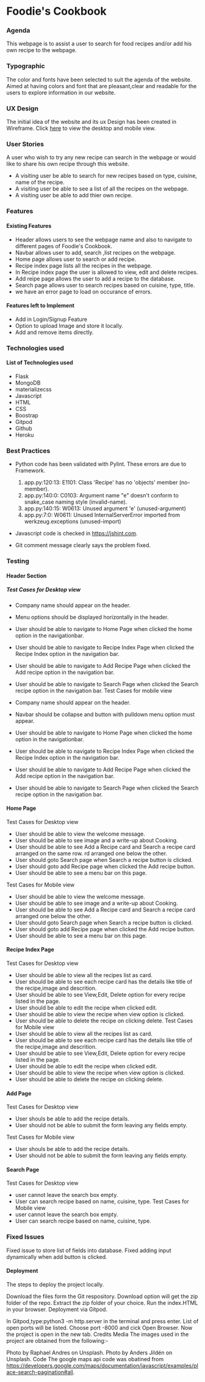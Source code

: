 # Foodie's Cookbook

### Agenda

This webpage is to assist a user to search for food recipes and/or add his own recipe to the webpage.

### Typographic

The color and fonts have been selected to suit the agenda of the website. Aimed at having colors and font that are pleasant,clear and readable for the users to explore information in our website.

### UX Design

The initial idea of the website and its ux Design has been created in Wireframe. Click [here](https://github.com/Vanitha-krishnan/Data-centric-development-milestone-project/blob/master/wireframe/Foodiecookbook.png) to view the desktop and mobile view.

### User Stories

A user who wish to try any new recipe  can search in the webpage or would like to share his own recipe through this website. 

- A visiting user be able to search for new recipes based on type, cuisine, name of the recipe.
- A visiting user be able to see a list of all the recipes on the webpage.
- A visiting user be able to add thier own recipe.
### Features
#### Existing Features
- Header allows users to see the webpage name and also to navigate to different pages of Foodie's Cookbook.
- Navbar allows user to add, search ,list recipes on the webpage.
- Home page  allows user to  search or add recipe.
- Recipe index page lists all the recipes in the webpage.
- In Recipe index page the user is allowed to view, edit and delete recipes.
- Add reipe page allows the user to add a recipe to the database.
- Search page allows user to search recipes based on cuisine, type, title. 
- we have an error page to load on occurance of errors.
#### Features left to Implement
- Add in Login/Signup Feature
- Option to upload Image and store it locally.
- Add and remove items directly.
### Technologies used
#### List of Technologies used
- Flask
- MongoDB
- materializecss
- Javascript
- HTML
- CSS
- Boostrap
- Gitpod
- Github
- Heroku
### Best Practices
- Python code has been validated with Pylint.
    These errors are due to Framework.
    1. app.py:120:13: E1101: Class 'Recipe' has no 'objects' member (no-member).
    2. app.py:140:0: C0103: Argument name "e" doesn't conform to snake_case naming style (invalid-name).
    3. app.py:140:15: W0613: Unused argument 'e' (unused-argument)
    4. app.py:7:0: W0611: Unused InternalServerError imported from werkzeug.exceptions (unused-import)

- Javascript code is checked in https://jshint.com.
- Git comment message clearly says the problem fixed.

### Testing
#### Header Section
##### Test Cases for Desktop view
- Company name should appear on the header.
- Menu options should be displayed horizontally in the header.
- User should be able to navigate to Home Page when clicked the home option in the navigationbar.
- User should be able to navigate to Recipe Index Page when clicked the Recipe Index  option in the navigation bar.
- User should be able to navigate to Add Recipe Page when clicked the Add recipe option in the navigation bar.
- User should be able to navigate to Search Page when clicked the Search recipe option in the navigation bar.
Test Cases for mobile view

- Company name should appear on the header.
- Navbar should be collapse and button with pulldown menu option must appear.
- User should be able to navigate to Home Page when clicked the home option in the navigationbar.
- User should be able to navigate to Recipe Index Page when clicked the Recipe Index  option in the navigation bar.
- User should be able to navigate to Add Recipe Page when clicked the Add recipe option in the navigation bar.
- User should be able to navigate to Search Page when clicked the Search recipe option in the navigation bar.
#### Home Page

Test Cases for Desktop view
- User should be able to view the welcome message.
- User should be able to see image and a write-up about Cooking.
- User should be able to see Add a Recipe card  and Search a recipe card arranged on the same row.
rd arranged one below the other.
- User should goto Search page when Search a recipe button is clicked.
- User should goto add Recipe page when clicked the Add recipe button.
- User should be able to see a menu bar on this page.

Test Cases for Mobile view
- User should be able to view the welcome message.
- User should be able to see image and a write-up about Cooking.
- User should be able to see Add a Recipe card  and Search a recipe card arranged one below the other.
- User should goto Search page when Search a recipe button is clicked.
- User should goto add Recipe page when clicked the Add recipe button.
- User should be able to see a menu bar on this page.

#### Recipe Index Page
Test Cases for Desktop view
- User should be able to view all the recipes list as card.
- User should be able to see each recipe card has the details like title of the recipe,image and descrition.
- User should be able to see View,Edit, Delete option for every recipe listed in the page.
- User should be able to edit the recipe when clicked edit.
- User should be able to view the recipe when view option is clicked.
- User should be able to delete the recipe on clicking delete.
Test Cases for Mobile view
- User should be able to view all the recipes list as card.
- User should be able to see each recipe card has the details like title of the recipe,image and descrition.
- User should be able to see View,Edit, Delete option for every recipe listed in the page.
- User should be able to edit the recipe when clicked edit.
- User should be able to view the recipe when view option is clicked.
- User should be able to delete the recipe on clicking delete.
#### Add Page
Test Cases for Desktop view

- User shouls be able to add the recipe details.
- User should not be able to submit the form leaving any fields empty.

Test Cases for Mobile view

- User shouls be able to add the recipe details.
- User should not be able to submit the form leaving any fields empty.

#### Search Page
Test Cases for Desktop view

 - user cannot leave the search box empty.
 - User can search recipe based on name, cuisine, type.
Test Cases for Mobile view 
 - user cannot leave the search box empty.
 - User can search recipe based on name, cuisine, type.


### Fixed Issues
Fixed issue to store list of fields into database.
Fixed adding input dynamically when add button is clicked.

#### Deployment
The steps to deploy the project locally.

Download the files form the Git respository.
Download option will get the zip folder of the repo.
Extract the zip folder of your choice.
Run the index.HTML in your browser.
Deployment via Gitpod.

In Gitpod,type:python3 -m http.server in the terminal and press enter.
List of open ports will be listed.
Choose port -8000 and cick Open Browser.
Now the project is open in the new tab.
Credits
Media
The images used in the project are obtained from the following:-

Photo by Raphael Andres on Unsplash.
Photo by Anders Jildén on Unsplash.
Code
The google maps api code was obatined from https://developers.google.com/maps/documentation/javascript/examples/place-search-pagination#all.
